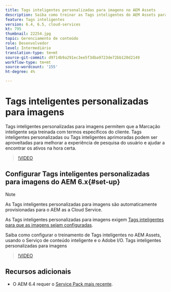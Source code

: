 ```yaml
---
title: Tags inteligentes personalizadas para imagens no AEM Assets
description: Saiba como treinar as Tags inteligentes do AEM Assets para aplicar termos personalizados a ativos.
feature: Tags inteligentes
version: 6.4, 6.5, cloud-services
kt: 795
thumbnail: 22254.jpg
topic: Gerenciamento de conteúdo
role: Desenvolvedor
level: Intermediário
translation-type: tm+mt
source-git-commit: d9714b9a291ec3ee5f3dba9723de72bb120d2149
workflow-type: tm+mt
source-wordcount: '155'
ht-degree: 4%

---
```



# Tags inteligentes personalizadas para imagens

Tags inteligentes personalizadas para imagens permitem que a Marcação inteligente seja treinada com termos específicos do cliente.
Tags inteligentes personalizadas ou Tags inteligentes aprimoradas podem ser aproveitadas para melhorar a experiência de pesquisa do usuário e ajudar a encontrar os ativos na hora certa.

>[!VIDEO](https://video.tv.adobe.com/v/22254/?quality=12&learn=on)

## Configurar Tags inteligentes personalizadas para imagens do AEM 6.x{#set-up}

>[!NOTE]
> As Tags inteligentes personalizadas para imagens são automaticamente provisionadas para o AEM as a Cloud Service.

As Tags inteligentes personalizadas para imagens exigem [Tags inteligentes para que as imagens sejam configuradas](./image-smart-tags.md#set-up).

Saiba como configurar o treinamento de Tags inteligentes no AEM Assets, usando o Serviço de conteúdo inteligente e o Adobe I/O. Tags inteligentes personalizadas para imagens

>[!VIDEO](https://video.tv.adobe.com/v/23405/?quality=12&learn=on)

## Recursos adicionais

* O AEM 6.4 requer o [Service Pack mais recente](https://docs.adobe.com/content/help/en/experience-manager-release-information/aem-release-updates/aem-releases-updates.html#aem-64).


